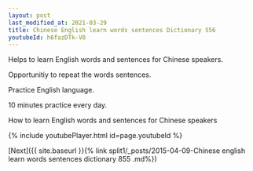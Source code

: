 ```yaml
---
layout: post
last_modified_at: 2021-03-29
title: Chinese English learn words sentences Dictionary 556 
youtubeId: h6fazDTk-V0
---
```

 
 
Helps to learn English words and sentences for Chinese speakers.

Opportunitiy to repeat the words sentences. 

Practice English language. 
 
10 minutes practice every day. 
 
How to learn English words and sentences for Chinese speakers 
 
{% include youtubePlayer.html id=page.youtubeId %}
 
 
[Next]({{ site.baseurl }}{% link  split1/_posts/2015-04-09-Chinese english learn words sentences dictionary 855 .md%})
 
